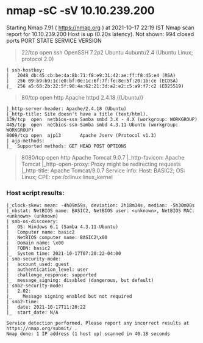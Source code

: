 # nmap -sC -sV 10.10.239.200              
Starting Nmap 7.91 ( https://nmap.org ) at 2021-10-17 22:19 IST
Nmap scan report for 10.10.239.200
Host is up (0.20s latency).
Not shown: 994 closed ports
PORT     STATE SERVICE     VERSION
>22/tcp   open  ssh         OpenSSH 7.2p2 Ubuntu 4ubuntu2.4 (Ubuntu Linux; protocol 2.0)

	| ssh-hostkey: 
	|   2048 db:45:cb:be:4a:8b:71:f8:e9:31:42:ae:ff:f8:45:e4 (RSA)
	|   256 09:b9:b9:1c:e0:bf:0e:1c:6f:7f:fe:8e:5f:20:1b:ce (ECDSA)
	|_  256 a5:68:2b:22:5f:98:4a:62:21:3d:a2:e2:c5:a9:f7:c2 (ED25519)

>80/tcp   open  http        Apache httpd 2.4.18 ((Ubuntu))

	|_http-server-header: Apache/2.4.18 (Ubuntu)
	|_http-title: Site doesn't have a title (text/html).
	139/tcp  open  netbios-ssn Samba smbd 3.X - 4.X (workgroup: WORKGROUP)
	445/tcp  open  netbios-ssn Samba smbd 4.3.11-Ubuntu (workgroup: WORKGROUP)
	8009/tcp open  ajp13       Apache Jserv (Protocol v1.3)
	| ajp-methods: 
	|_  Supported methods: GET HEAD POST OPTIONS
>8080/tcp open  http        Apache Tomcat 9.0.7
	|_http-favicon: Apache Tomcat
	|_http-open-proxy: Proxy might be redirecting requests
	|_http-title: Apache Tomcat/9.0.7
	Service Info: Host: BASIC2; OS: Linux; CPE: cpe:/o:linux:linux_kernel

### Host script results:
	|_clock-skew: mean: -4h09m59s, deviation: 2h18m34s, median: -5h30m00s
	|_nbstat: NetBIOS name: BASIC2, NetBIOS user: <unknown>, NetBIOS MAC: <unknown> (unknown)
	| smb-os-discovery: 
	|   OS: Windows 6.1 (Samba 4.3.11-Ubuntu)
	|   Computer name: basic2
	|   NetBIOS computer name: BASIC2\x00
	|   Domain name: \x00
	|   FQDN: basic2
	|_  System time: 2021-10-17T07:20:22-04:00
	| smb-security-mode: 
	|   account_used: guest
	|   authentication_level: user
	|   challenge_response: supported
	|_  message_signing: disabled (dangerous, but default)
	| smb2-security-mode: 
	|   2.02: 
	|_    Message signing enabled but not required
	| smb2-time: 
	|   date: 2021-10-17T11:20:22
	|_  start_date: N/A

	Service detection performed. Please report any incorrect results at https://nmap.org/submit/ .
	Nmap done: 1 IP address (1 host up) scanned in 40.18 seconds

